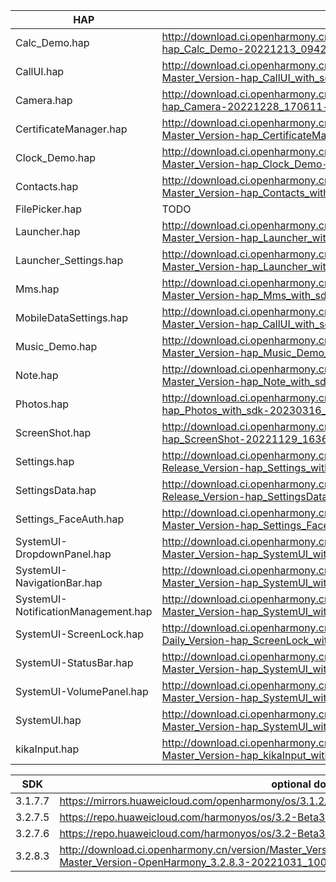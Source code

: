 | HAP | permanent archive addresses |
| - | - |
| Calc_Demo.hap | http://download.ci.openharmony.cn/version/Master_Version/hap_Calc_Demo/20221213_094211/version-Master_Version-hap_Calc_Demo-20221213_094211-hap_Calc_Demo.tar.gz |
| CallUI.hap | http://download.ci.openharmony.cn/version/Master_Version/hap_CallUI_with_sdk/20230321_210506/version-Master_Version-hap_CallUI_with_sdk-20230321_210506-hap_CallUI_with_sdk.tar.gz |
| Camera.hap | http://download.ci.openharmony.cn/version/Master_Version/hap_Camera/20221228_170611/version-Master_Version-hap_Camera-20221228_170611-hap_Camera.tar.gz |
| CertificateManager.hap | http://download.ci.openharmony.cn/version/Master_Version/hap_CertificateManager_with_sdk/20230322_213510/version-Master_Version-hap_CertificateManager_with_sdk-20230322_213510-hap_CertificateManager_with_sdk.tar.gz |
| Clock_Demo.hap | http://download.ci.openharmony.cn/version/Master_Version/hap_Clock_Demo/20221213_094140/version-Master_Version-hap_Clock_Demo-20221213_094140-hap_Clock_Demo.tar.gz |
| Contacts.hap | http://download.ci.openharmony.cn/version/Master_Version/hap_Contacts_with_sdk/20230331_142440/version-Master_Version-hap_Contacts_with_sdk-20230331_142440-hap_Contacts_with_sdk.tar.gz |
| FilePicker.hap | TODO | http://download.ci.openharmony.cn/version/Master_Version/hap_Photos/20221130_212427/version-Master_Version-hap_Photos-20221130_212427-hap_Photos.tar.gz |
| Launcher.hap | http://download.ci.openharmony.cn/version/Master_Version/hap_Launcher_with_sdk/20230323_124224/version-Master_Version-hap_Launcher_with_sdk-20230323_124224-hap_Launcher_with_sdk.tar.gz |
| Launcher_Settings.hap | http://download.ci.openharmony.cn/version/Master_Version/hap_Launcher_with_sdk/20230323_124224/version-Master_Version-hap_Launcher_with_sdk-20230323_124224-hap_Launcher_with_sdk.tar.gz |
| Mms.hap | http://download.ci.openharmony.cn/version/Master_Version/hap_Mms_with_sdk/20230223_154757/version-Master_Version-hap_Mms_with_sdk-20230223_154757-hap_Mms_with_sdk.tar.gz |
| MobileDataSettings.hap | http://download.ci.openharmony.cn/version/Master_Version/hap_CallUI_with_sdk/20230321_210506/version-Master_Version-hap_CallUI_with_sdk-20230321_210506-hap_CallUI_with_sdk.tar.gz |
| Music_Demo.hap | http://download.ci.openharmony.cn/version/Master_Version/hap_Music_Demo_with_sdk/20230301_102625/version-Master_Version-hap_Music_Demo_with_sdk-20230301_102625-hap_Music_Demo_with_sdk.tar.gz |
| Note.hap | http://download.ci.openharmony.cn/version/Master_Version/hap_Note_with_sdk/20230325_105724/version-Master_Version-hap_Note_with_sdk-20230325_105724-hap_Note_with_sdk_img.tar.gz |
| Photos.hap | http://download.ci.openharmony.cn/version/Master_Version/hap_Photos/20230316_141826/version-Master_Version-hap_Photos_with_sdk-20230316_141826-hap_Photos_with_sdk.tar.gz |
| ScreenShot.hap | http://download.ci.openharmony.cn/version/Master_Version/hap_ScreenShot/20221129_163631/version-Master_Version-hap_ScreenShot-20221129_163631-hap_ScreenShot.tar.gz |
| Settings.hap | http://download.ci.openharmony.cn/version/Release_Version/hap_Settings_with_sdk/20230330_221546/version-Release_Version-hap_Settings_with_sdk-20230330_221546-hap_Settings_with_sdk.tar.gz |
| SettingsData.hap | http://download.ci.openharmony.cn/version/Release_Version/hap_SettingsData_with_sdk/20230317_101418/version-Release_Version-hap_SettingsData_with_sdk-20230317_101418-hap_SettingsData_with_sdk.tar.gz |
| Settings_FaceAuth.hap | http://download.ci.openharmony.cn/version/Master_Version/hap_Settings_FaceAuth/20221213_094607/version-Master_Version-hap_Settings_FaceAuth-20221213_094607-hap_Settings_FaceAuth.tar.gz |
| SystemUI-DropdownPanel.hap | http://download.ci.openharmony.cn/version/Master_Version/hap_SystemUI_with_sdk/20230320_191849/version-Master_Version-hap_SystemUI_with_sdk-20230320_191849-hap_SystemUI_with_sdk.tar.gz |
| SystemUI-NavigationBar.hap | http://download.ci.openharmony.cn/version/Master_Version/hap_SystemUI_with_sdk/20230320_191849/version-Master_Version-hap_SystemUI_with_sdk-20230320_191849-hap_SystemUI_with_sdk.tar.gz |
| SystemUI-NotificationManagement.hap | http://download.ci.openharmony.cn/version/Master_Version/hap_SystemUI_with_sdk/20230320_191849/version-Master_Version-hap_SystemUI_with_sdk-20230320_191849-hap_SystemUI_with_sdk.tar.gz |
| SystemUI-ScreenLock.hap | http://download.ci.openharmony.cn/version/Daily_Version/hap_ScreenLock_with_sdk/20230323_192116/version-Daily_Version-hap_ScreenLock_with_sdk-20230323_192116-hap_ScreenLock_with_sdk.tar.gz |
| SystemUI-StatusBar.hap | http://download.ci.openharmony.cn/version/Master_Version/hap_SystemUI_with_sdk/20230320_191849/version-Master_Version-hap_SystemUI_with_sdk-20230320_191849-hap_SystemUI_with_sdk.tar.gz |
| SystemUI-VolumePanel.hap | http://download.ci.openharmony.cn/version/Master_Version/hap_SystemUI_with_sdk/20230320_191849/version-Master_Version-hap_SystemUI_with_sdk-20230320_191849-hap_SystemUI_with_sdk.tar.gz |
| SystemUI.hap | http://download.ci.openharmony.cn/version/Master_Version/hap_SystemUI_with_sdk/20230320_191849/version-Master_Version-hap_SystemUI_with_sdk-20230320_191849-hap_SystemUI_with_sdk.tar.gz |
| kikaInput.hap | http://download.ci.openharmony.cn/version/Master_Version/hap_kikaInput_with_sdk/20230223_154243/version-Master_Version-hap_kikaInput_with_sdk-20230223_154243-hap_kikaInput_with_sdk.tar.gz |

| SDK | optional download urls |
| - | - |
| 3.1.7.7 | https://mirrors.huaweicloud.com/openharmony/os/3.1.2/sdk-patch/ohos-sdk-full.tar.gz |
| 3.2.7.5 | https://repo.huaweicloud.com/harmonyos/os/3.2-Beta3/ohos-sdk-windows_linux-full.tar.gz |
| 3.2.7.6 | https://repo.huaweicloud.com/harmonyos/os/3.2-Beta3/sdk-patch/ohos-sdk-full.tar.gz |
| 3.2.8.3 | http://download.ci.openharmony.cn/version/Master_Version/OpenHarmony_3.2.8.3/20221031_100640/version-Master_Version-OpenHarmony_3.2.8.3-20221031_100640-ohos-sdk-full.tar.gz |
